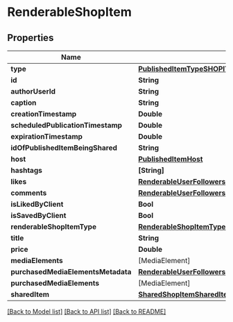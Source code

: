 # RenderableShopItem

## Properties
Name | Type | Description | Notes
------------ | ------------- | ------------- | -------------
**type** | [**PublishedItemTypeSHOPITEM**](PublishedItemTypeSHOPITEM.md) |  | 
**id** | **String** |  | 
**authorUserId** | **String** |  | 
**caption** | **String** |  | 
**creationTimestamp** | **Double** |  | 
**scheduledPublicationTimestamp** | **Double** |  | 
**expirationTimestamp** | **Double** |  | [optional] 
**idOfPublishedItemBeingShared** | **String** |  | [optional] 
**host** | [**PublishedItemHost**](PublishedItemHost.md) |  | 
**hashtags** | **[String]** |  | 
**likes** | [**RenderableUserFollowers**](RenderableUserFollowers.md) |  | 
**comments** | [**RenderableUserFollowers**](RenderableUserFollowers.md) |  | 
**isLikedByClient** | **Bool** |  | 
**isSavedByClient** | **Bool** |  | 
**renderableShopItemType** | [**RenderableShopItemTypePURCHASEDSHOPITEMDETAILS**](RenderableShopItemTypePURCHASEDSHOPITEMDETAILS.md) |  | 
**title** | **String** |  | 
**price** | **Double** |  | 
**mediaElements** | [MediaElement] |  | 
**purchasedMediaElementsMetadata** | [**RenderableUserFollowers**](RenderableUserFollowers.md) |  | 
**purchasedMediaElements** | [MediaElement] |  | 
**sharedItem** | [**SharedShopItemSharedItem**](SharedShopItemSharedItem.md) |  | 

[[Back to Model list]](../README.md#documentation-for-models) [[Back to API list]](../README.md#documentation-for-api-endpoints) [[Back to README]](../README.md)


